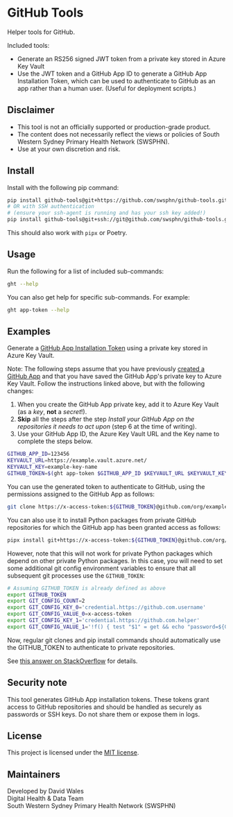 # GitHub Tools

Helper tools for GitHub.

Included tools:

- Generate an RS256 signed JWT token from a private key stored in Azure
  Key Vault
- Use the JWT token and a GitHub App ID to generate a GitHub App
  Installation Token, which can be used to authenticate to GitHub as an
  app rather than a human user. (Useful for deployment scripts.)

## Disclaimer
- This tool is not an officially supported or production-grade product.
- The content does not necessarily reflect the views or policies of South Western Sydney Primary Health Network (SWSPHN).
- Use at your own discretion and risk.

## Install

Install with the following pip command:

``` sh
pip install github-tools@git+https://github.com/swsphn/github-tools.git
# OR with SSH authentication
# (ensure your ssh-agent is running and has your ssh key added!)
pip install github-tools@git+ssh://git@github.com/swsphn/github-tools.git
```

This should also work with `pipx` or Poetry.

## Usage

Run the following for a list of included sub-commands:

``` sh
ght --help
```

You can also get help for specific sub-commands. For example:

``` sh
ght app-token --help
```

## Examples

Generate a [GitHub App Installation
Token][github-app-installation-token] using a private key stored in
Azure Key Vault.

Note: The following steps assume that you have previously [created
a GitHub App][create-github-app] and that you have saved the GitHub
App's private key to Azure Key Vault. Follow the instructions linked
above, but with the following changes:

1. When you create the GitHub App private key, add it to Azure Key
       Vault (as a _key_, **not** a _secret_!).
2. **Skip** all the steps after the step _Install your GitHub App on the
   repositories it needs to act upon_ (step 6 at the time of writing).
3. Use your GitHub App ID, the Azure Key Vault URL and the Key name to
   complete the steps below.

``` sh
GITHUB_APP_ID=123456
KEYVAULT_URL=https://example.vault.azure.net/
KEYVAULT_KEY=example-key-name
GITHUB_TOKEN=$(ght app-token $GITHUB_APP_ID $KEYVAULT_URL $KEYVAULT_KEY)
```

You can use the generated token to authenticate to GitHub, using the
permissions assigned to the GitHub App as follows:

``` sh
git clone https://x-access-token:${GITHUB_TOKEN}@github.com/org/example.git
```

You can also use it to install Python packages from private GitHub
repositories for which the GitHub app has been granted access as
follows:

``` sh
pipx install git+https://x-access-token:${GITHUB_TOKEN}@github.com/org/example.git
```

However, note that this will not work for private Python packages which
depend on other private Python packages. In this case, you will need to
set some additional git config environment variables to ensure that all
subsequent git processes use the `GITHUB_TOKEN`:

``` sh
# Assuming GITHUB_TOKEN is already defined as above
export GITHUB_TOKEN
export GIT_CONFIG_COUNT=2
export GIT_CONFIG_KEY_0='credential.https://github.com.username'
export GIT_CONFIG_VALUE_0=x-access-token
export GIT_CONFIG_KEY_1='credential.https://github.com.helper'
export GIT_CONFIG_VALUE_1='!f() { test "$1" = get && echo "password=${GITHUB_TOKEN}"; }; f'
```

Now, regular git clones and pip install commands should automatically
use the GITHUB_TOKEN to authenticate to private repositories.

See [this answer on StackOverflow](https://stackoverflow.com/a/78064753)
for details.

## Security note
This tool generates GitHub App installation tokens. These tokens grant
access to GitHub repositories and should be handled as securely as 
passwords or SSH keys. Do not share them or expose them in logs.

## License
This project is licensed under the [MIT license](LICENSE).

## Maintainers
Developed by David Wales  
Digital Health & Data Team  
South Western Sydney Primary Health Network (SWSPHN)

[github-app-installation-token]: https://docs.github.com/en/authentication/connecting-to-github-with-ssh/managing-deploy-keys#github-app-installation-access-tokens
[create-github-app]: https://docs.github.com/en/authentication/connecting-to-github-with-ssh/managing-deploy-keys#set-up-installation-access-tokens
